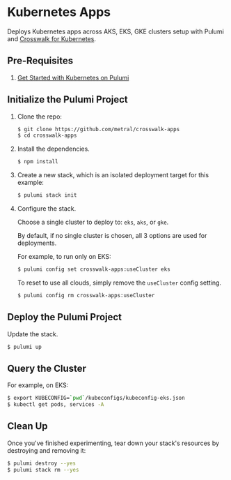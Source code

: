 # Kubernetes Apps

Deploys Kubernetes apps across AKS, EKS, GKE clusters setup with Pulumi and
[Crosswalk for Kubernetes](https://www.pulumi.com/docs/guides/crosswalk/kubernetes).

## Pre-Requisites

1. [Get Started with Kubernetes on Pulumi](https://www.pulumi.com/docs/get-started/kubernetes/)

## Initialize the Pulumi Project

1.  Clone the repo:

    ```bash
    $ git clone https://github.com/metral/crosswalk-apps
	$ cd crosswalk-apps
    ```

1.  Install the dependencies.

    ```bash
    $ npm install
    ```

1. Create a new stack, which is an isolated deployment target for this example:

    ```bash
    $ pulumi stack init
    ```

1. Configure the stack.

    Choose a single cluster to deploy to: `eks`, `aks`, or `gke`.

    By default, if no single cluster is chosen, all 3 options are used for deployments.

    For example, to run only on EKS:

    ```bash
    $ pulumi config set crosswalk-apps:useCluster eks
    ```

    To reset to use all clouds, simply remove the `useCluster` config setting.
        
    ```bash
    $ pulumi config rm crosswalk-apps:useCluster
    ```

## Deploy the Pulumi Project

Update the stack.

```bash
$ pulumi up
```

## Query the Cluster

For example, on EKS:

```bash
$ export KUBECONFIG=`pwd`/kubeconfigs/kubeconfig-eks.json
$ kubectl get pods, services -A
```
   
## Clean Up

Once you've finished experimenting, tear down your stack's resources by destroying and removing it:

```bash
$ pulumi destroy --yes
$ pulumi stack rm --yes
```
